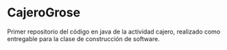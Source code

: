 # CajeroGrose
Primer repositorio del código en java de la actividad cajero, realizado como entregable para la clase de construcción de software.
